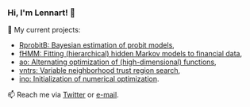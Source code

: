 ### Hi, I'm Lennart! 👋

🔭 My current projects:
  - [RprobitB: Bayesian estimation of probit models](https://github.com/loelschlaeger/RprobitB),
  - [fHMM: Fitting (hierarchical) hidden Markov models to financial data](https://github.com/loelschlaeger/fHMM),
  - [ao: Alternating optimization of (high-dimensional) functions](https://github.com/loelschlaeger/ao),
  - [vntrs: Variable neighborhood trust region search](https://github.com/loelschlaeger/vntrs),
  - [ino: Initialization of numerical optimization](https://github.com/loelschlaeger/ino).

📫 Reach me via [Twitter](https://twitter.com/l_oelschlaeger) or [e-mail](mailto:oelschlaeger.lennart@gmail.com).

[website]: https://oilbat.de
[twitter]: https://twitter.com/l_oelschlaeger
